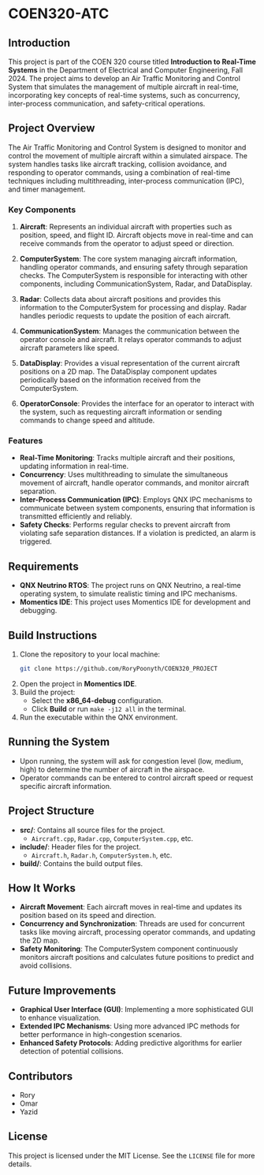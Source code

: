 # COEN320-ATC

## Introduction
This project is part of the COEN 320 course titled **Introduction to Real-Time Systems** in the Department of Electrical and Computer Engineering, Fall 2024. The project aims to develop an Air Traffic Monitoring and Control System that simulates the management of multiple aircraft in real-time, incorporating key concepts of real-time systems, such as concurrency, inter-process communication, and safety-critical operations.

## Project Overview
The Air Traffic Monitoring and Control System is designed to monitor and control the movement of multiple aircraft within a simulated airspace. The system handles tasks like aircraft tracking, collision avoidance, and responding to operator commands, using a combination of real-time techniques including multithreading, inter-process communication (IPC), and timer management.

### Key Components
1. **Aircraft**: Represents an individual aircraft with properties such as position, speed, and flight ID. Aircraft objects move in real-time and can receive commands from the operator to adjust speed or direction.

2. **ComputerSystem**: The core system managing aircraft information, handling operator commands, and ensuring safety through separation checks. The ComputerSystem is responsible for interacting with other components, including CommunicationSystem, Radar, and DataDisplay.

3. **Radar**: Collects data about aircraft positions and provides this information to the ComputerSystem for processing and display. Radar handles periodic requests to update the position of each aircraft.

4. **CommunicationSystem**: Manages the communication between the operator console and aircraft. It relays operator commands to adjust aircraft parameters like speed.

5. **DataDisplay**: Provides a visual representation of the current aircraft positions on a 2D map. The DataDisplay component updates periodically based on the information received from the ComputerSystem.

6. **OperatorConsole**: Provides the interface for an operator to interact with the system, such as requesting aircraft information or sending commands to change speed and altitude.

### Features
- **Real-Time Monitoring**: Tracks multiple aircraft and their positions, updating information in real-time.
- **Concurrency**: Uses multithreading to simulate the simultaneous movement of aircraft, handle operator commands, and monitor aircraft separation.
- **Inter-Process Communication (IPC)**: Employs QNX IPC mechanisms to communicate between system components, ensuring that information is transmitted efficiently and reliably.
- **Safety Checks**: Performs regular checks to prevent aircraft from violating safe separation distances. If a violation is predicted, an alarm is triggered.

## Requirements
- **QNX Neutrino RTOS**: The project runs on QNX Neutrino, a real-time operating system, to simulate realistic timing and IPC mechanisms.
- **Momentics IDE**: This project uses Momentics IDE for development and debugging.

## Build Instructions
1. Clone the repository to your local machine:
   ```bash
   git clone https://github.com/RoryPoonyth/COEN320_PROJECT
   ```
2. Open the project in **Momentics IDE**.
3. Build the project:
   - Select the **x86_64-debug** configuration.
   - Click **Build** or run `make -j12 all` in the terminal.
4. Run the executable within the QNX environment.

## Running the System
- Upon running, the system will ask for congestion level (low, medium, high) to determine the number of aircraft in the airspace.
- Operator commands can be entered to control aircraft speed or request specific aircraft information.

## Project Structure
- **src/**: Contains all source files for the project.
  - `Aircraft.cpp`, `Radar.cpp`, `ComputerSystem.cpp`, etc.
- **include/**: Header files for the project.
  - `Aircraft.h`, `Radar.h`, `ComputerSystem.h`, etc.
- **build/**: Contains the build output files.

## How It Works
- **Aircraft Movement**: Each aircraft moves in real-time and updates its position based on its speed and direction.
- **Concurrency and Synchronization**: Threads are used for concurrent tasks like moving aircraft, processing operator commands, and updating the 2D map.
- **Safety Monitoring**: The ComputerSystem component continuously monitors aircraft positions and calculates future positions to predict and avoid collisions.

## Future Improvements
- **Graphical User Interface (GUI)**: Implementing a more sophisticated GUI to enhance visualization.
- **Extended IPC Mechanisms**: Using more advanced IPC methods for better performance in high-congestion scenarios.
- **Enhanced Safety Protocols**: Adding predictive algorithms for earlier detection of potential collisions.

## Contributors
- Rory
- Omar
- Yazid

## License
This project is licensed under the MIT License. See the `LICENSE` file for more details.

